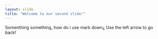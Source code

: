 ```yaml
---
layout: slide
title: "Welcome to our second slide!"
---
```

Somenthing something, how do i use mark down¿
Use the left arrow to go back!
